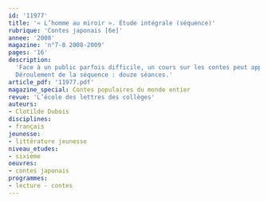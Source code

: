 ```yaml
---
id: '11977'
title: '« L’homme au miroir ». Étude intégrale (séquence)'
rubrique: 'Contes japonais [6e]'
annee: '2008'
magazine: 'n°7-8 2008-2009'
pages: '16'
description: 
  'Face à un public parfois difficile, un cours sur les contes peut apparaître comme une redite de thèmes et de personnages bien connus. Et si les « contes d’ailleurs » étaient la solution ? S’ils apportaient la distance nécessaire aux élèves pour réinvestir ce genre littéraire d’une certaine curiosité ? Cet article propose d’évoquer un pays dont aucun élève, peut-être, ne serait originaire. Le Japon, par exemple. Un pays d’Extrême-Orient, gage de dépaysement total, mais, grâce aux mangas, pas totalement inconnu des jeunes adolescents...
  Déroulement de la séquence : douze séances.'
article_pdf: '11977.pdf'
magazine_special: Contes populaires du monde entier
revue: 'L’école des lettres des collèges'
auteurs:
- Clotilde Dubois
disciplines:
- français
jeunesse:
- littérature jeunesse
niveau_etudes:
- sixième
oeuvres:
- contes japonais
programmes:
- lecture - contes
---
```

